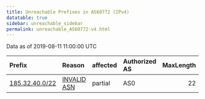 ```yaml
---
title: Unreachable Prefixes in AS60772 (IPv4)
datatable: true
sidebar: unreachable_sidebar
permalink: unreachable_AS60772-v4.html
---
```


Data as of 2019-08-11 11:00:00 UTC


<div class="datatable-begin"></div>

| Prefix                                                 | Reason                                                                                                | affected   | Authorized AS   |   MaxLength | Anchor                                         |   unreachable /24s |
|:-------------------------------------------------------|:------------------------------------------------------------------------------------------------------|:-----------|:----------------|------------:|:-----------------------------------------------|-------------------:|
| [185.32.40.0/22](https://stat.ripe.net/185.32.40.0/22) | [INVALID ASN](https://rpki-validator.ripe.net/announcement-preview?asn=AS60772&prefix=185.32.40.0/22) | partial    | AS0             |          22 | [RIPE](unreachable_RIPE_NCC_RPKI_Root-v4.html) |                  4 |

<div class="datatable-end"></div>